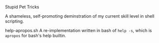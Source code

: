 Stupid Pet Tricks

  A shameless, self-promoting deminstration of my current skill level in shell scripting.


help-apropos.sh
  A re-implementation written in bash of `help -s`, which is `apropos`
for bash's help builtin.
